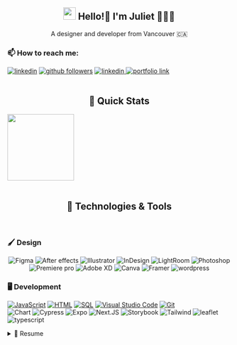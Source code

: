 
<!--
**juliet-jskim/juliet-jskim** is a ✨ _special_ ✨ repository because its `README.md` (this file) appears on your GitHub profile.

Here are some ideas to get you started:

- 🔭 I’m currently working on ...
- 🌱 I’m currently learning ...
- 👯 I’m looking to collaborate on ...
- 🤔 I’m looking for help with ...
- 💬 Ask me about ...
- 📫 How to reach me: ...
- 😄 Pronouns: ...
- ⚡ Fun fact: ...
-->

<h2 align="center"><img src="./media/waving-hand.gif" width="28"> Hello!👋 I'm Juliet 👩🏻‍💻</h2>
<p align='center'>
  A designer and developer from Vancouver 🇨🇦
</p>
<p align="center">
  <h3> 📫 How to reach me: </h3>
  <a href="https://www.linkedin.com/in/julietjskim/">
  <img alt="linkedin" title="Linkedin Profile" src="https://img.shields.io/badge/linkedin-%230077B5.svg?&style=for-the-badge&logo=linkedin&logoColor=white"/></a>
  <a href="https://github.com/juliet-jskim">
  <img alt="github followers" title="Follow me on Github" src="https://img.shields.io/github/followers/juliet-jskim?color=%23E1AD0E&labelColor=C79600&style=for-the-badge&logo=github&label=Follow"/></a>
  <a href="mailto:juliet.js.kim@gmail.com">
  <img alt="linkedin" title="Gmail" src="https://img.shields.io/badge/Gmail-D14836?style=for-the-badge&logo=gmail&logoColor=white"/>
  </a>
  <a href="https://juliet-kim.vercel.app/">
  <img alt="portfolio link" src="https://img.shields.io/badge/Portfolio-255E63?style=for-the-badge&logo=About.me&logoColor=white"/>
  </a>
  <br><br>
</p>

<h2 align='center'> 🚀 Quick Stats </h2>
<div>
<!-- <img src='https://github-readme-stats.vercel.app/api?username=juliet-jskim&show_icons=true&theme=radical&hide=contribs' height='150"'> -->
<img src='https://github-readme-stats.vercel.app/api/top-langs/?username=juliet-jskim&layout=compact&theme=radical' height='150"'>
</div>
<br>

<h2 align='center'> 🔨 Technologies & Tools </h2>
<p>
<br>
<h3> 🖌️ Design </h3>
<div align='center' display='flex'>
  <img alt="Figma" src="https://img.shields.io/badge/Figma-F24E1E?style=for-the-badge&logo=figma&logoColor=white"/>
  <img alt="After effects" src="https://img.shields.io/badge/Adobe%20after%20affects-CF96FD?style=for-the-badge&logo=Adobe%20after%20effects&logoColor=393665"/>
  <img alt="Illustrator" src="https://img.shields.io/badge/Adobe%20Illustrator-FF9A00?style=for-the-badge&logo=adobe%20illustrator&logoColor=white"/>
  <img alt="InDesign" src="https://img.shields.io/badge/Adobe%20InDesign-FF3366?style=for-the-badge&logo=Adobe%20InDesign&logoColor=white"/>
  <img alt="LightRoom" src="https://img.shields.io/badge/Adobe%20Lightroom-31A8FF?style=for-the-badge&logo=Adobe%20Lightroom&logoColor=white"/>
  <img alt="Photoshop" src="https://img.shields.io/badge/Adobe%20Photoshop-31A8FF?style=for-the-badge&logo=Adobe%20Photoshop&logoColor=black "/>
  <img alt="Premiere pro" src="https://img.shields.io/badge/Adobe%20Premiere%20Pro-9999FF?style=for-the-badge&logo=Adobe%20Premiere%20Pro&logoColor=white"/>
  <img alt="Adobe XD" src="https://img.shields.io/badge/Adobe%20XD-470137?style=for-the-badge&logo=Adobe%20XD&logoColor=#FF61F6"/>
  <img alt="Canva" src="https://img.shields.io/badge/Canva-%2300C4CC.svg?&style=for-the-badge&logo=Canva&logoColor=white"/>
  <img alt="Framer" src="https://img.shields.io/badge/Framer-black?style=for-the-badge&logo=framer&logoColor=blue"/>
  <img alt="wordpress" src="https://img.shields.io/badge/Wordpress-21759B?style=for-the-badge&logo=wordpress&logoColor=white"/>
</div>
</p>

<p align='center'>
<h3> 🖥️ Development </h3>
<a href="https://github.com/search?q=user%3ATrevisanGMW+language%3Ajavascript"><img alt="JavaScript" src="https://img.shields.io/badge/JavaScript-F7DF1E.svg?logo=javascript&logoColor=black"></a>
<a href="https://github.com/search?q=user%3ATrevisanGMW+language%3Ahtml"><img alt="HTML" src="https://img.shields.io/badge/HTML-E34F26.svg?logo=html5&logoColor=white"></a>
<a href="https://github.com/search?q=user%3ATrevisanGMW+language%3Asql"><img alt="SQL" src="https://img.shields.io/badge/SQL-025E8C.svg?logo=amazon-dynamodb&logoColor=white"></a>
<a href="#"><img alt="Visual Studio Code" src="https://img.shields.io/badge/Visual%20Studio%20Code-0078d7.svg?logo=visual-studio-code&logoColor=white"></a>
<a href="#"><img alt="Git" src="https://img.shields.io/badge/Git-F05033.svg?logo=git&logoColor=white"></a>
<div>
  <img alt="Chart" src="https://img.shields.io/badge/Chart%20js-FF6384?style=for-the-badge&logo=chartdotjs&logoColor=white"/>
  <img alt="Cypress" src="https://img.shields.io/badge/Cypress-17202C?style=for-the-badge&logo=cypress&logoColor=white"/>
  <img alt="Expo" src="https://img.shields.io/badge/Expo-1B1F23?style=for-the-badge&logo=expo&logoColor=white"/>
  <img alt="Next.JS" src="https://img.shields.io/badge/next%20js-000000?style=for-the-badge&logo=nextdotjs&logoColor=white"/>
  <img alt="Storybook" src="https://img.shields.io/badge/storybook-FF4785?style=for-the-badge&logo=storybook&logoColor=white"/>
  <img alt="Tailwind" src="https://img.shields.io/badge/Tailwind_CSS-38B2AC?style=for-the-badge&logo=tailwind-css&logoColor=white"/>
  <img alt="leaflet" src="https://img.shields.io/badge/Leaflet-199900?style=for-the-badge&logo=Leaflet&logoColor=white"/>
  <img alt="typescript" src="https://img.shields.io/badge/TypeScript-007ACC?style=for-the-badge&logo=typescript&logoColor=white"/>  
</div>
</p>

<details>
  <summary>📃 Resume</summary>

## Education

- 📖 **Digital Design and Development**\
📆 2022 - 2024\
📍 **British Columbia Institute of Technology** - BC, Canada

## Experience 

<img align="right" src="https://img.shields.io/badge/React_Native-20232A?logo=react&logoColor=61DAFB" />
<img align="right" src="https://img.shields.io/badge/TypeScript-007ACC?logo=typescript&logoColor=white" />
<img align="right" src="https://img.shields.io/badge/ChatGPT-74aa9c?style=for-the-badge&logo=openai&logoColor=white"/>
<img align="right" src="https://img.shields.io/badge/Figma-F24E1E?style=for-the-badge&logo=figma&logoColor=white"/>


- 👨‍💻 **Frontend Developer**\
📆 2024 - Current\
📍 **Orbit** - Vancouver

<img align="right" src="https://img.shields.io/badge/Adobe%20Illustrator-FF9A00?style=for-the-badge&logo=adobe%20illustrator&logoColor=white" />
<img align="right" src="https://img.shields.io/badge/Adobe%20after%20affects-CF96FD?style=for-the-badge&logo=Adobe%20after%20effects&logoColor=393665" />
<img align="right" src="https://img.shields.io/badge/Adobe%20InDesign-FF3366?style=for-the-badge&logo=Adobe%20InDesign&logoColor=white" />
<img align="right" src="https://img.shields.io/badge/Adobe%20after%20affects-CF96FD?style=for-the-badge&logo=Adobe%20after%20effects&logoColor=393665" />
<img align="right" src="https://img.shields.io/badge/Adobe%20Premiere%20Pro-9999FF?style=for-the-badge&logo=Adobe%20Premiere%20Pro&logoColor=white" />
<img align="right" src="https://img.shields.io/badge/Figma-F24E1E?style=for-the-badge&logo=figma&logoColor=white" />


- 👨‍💻 **Lead Designer**\
📆 September 2023 - November 2023\
📍 **Spurt** - Vancouver

<img align="right" src="https://img.shields.io/badge/Adobe%20Illustrator-FF9A00?style=for-the-badge&logo=adobe%20illustrator&logoColor=white" />
<img align="right" src="https://img.shields.io/badge/Adobe%20after%20affects-CF96FD?style=for-the-badge&logo=Adobe%20after%20effects&logoColor=393665" />

- 👨‍💻 **Digital Illustrator & Motion Designer**\
📆 Current\
📍 **Freelance** - Vancouver

</details>

